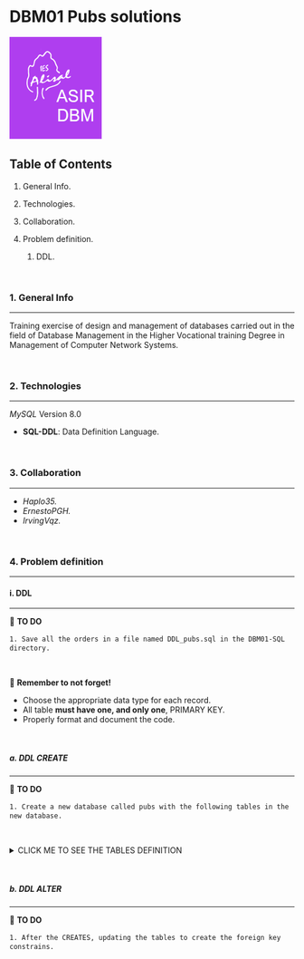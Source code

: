 # DBM01 Pubs solutions

![Logo de Team](https://github.com/ana-polo/DBM01-pubs-sol/blob/main/DBM.gif "Team logo")

## Table of Contents

1. General Info.
2. Technologies.
3. Collaboration.
4. Problem definition.

    1. DDL.

&nbsp;

### 1. General Info

***

Training exercise of design and management of databases carried out in the field of Database Management in the Higher Vocational training Degree in Management of Computer Network Systems.

&nbsp;

### 2. Technologies

***

*MySQL* Version 8.0

- **SQL-DDL**: Data Definition Language.

&nbsp;

### 3. Collaboration

***

- *Haplo35.*
- *ErnestoPGH.*
- *IrvingVqz.*

&nbsp;

### 4. Problem definition

***

#### i. DDL

***

📝 **TO DO**

    1. Save all the orders in a file named DDL_pubs.sql in the DBM01-SQL directory.

&nbsp;

👀 **Remember to not forget!**

- Choose the appropriate data type for each record.
- All table **must have one, and only one**, PRIMARY KEY.
- Properly format and document the code.

&nbsp;

##### a. DDL CREATE

***

📝 **TO DO**

    1. Create a new database called pubs with the following tables in the new database.

&nbsp;

<details>
    <summary>CLICK ME TO SEE THE TABLES DEFINITION</summary>

&nbsp;

##### PUBS

    - id_pub IDENTIFIER. 
    - pub_name 
    - address 
    - cif
    - first_day
    - time_open
    - post_code 
    - town
  
##### PUB_OWNWER  

    - id_nif IDENTIFIER.
    - owner_name
    - address
    - pub

##### EMPLOYER

    - id_nif IDENTIFIER.
    - employer_name
    - address

##### TOWN

    - id_town IDENTIFIER.
    - name

##### PRODUCT  

    - id_product IDENTIFIER.
    - stock      
    - price 
    - fk_id_pub

##### PUB_EMPLOYER  

    - fk_id_pub IDENTIFIER.       
    - id_employer IDENTIFIER.
    - role

</details>

&nbsp;
&nbsp;

##### b. DDL ALTER

***

📝 **TO DO**

    1. After the CREATES, updating the tables to create the foreign key constrains.

